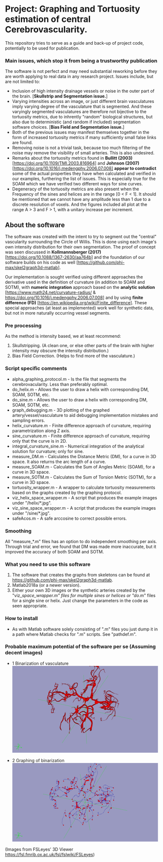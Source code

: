 # Project: Graphing and Tortuosity estimation of central Cerebrovascularity.
This repository tries to serve as a guide and back-up of project code, potentially to be used for publication.

### Main issues, which stop it from being a trustworthy publication
The software is not perfect and may need substantial reworking before they are worth applying to real data in any research project. Issues include, but are not limited to:
- Inclusion of high intensity drainage vessels or noise in the outer part of the brain. [**Skullstrip and Segmentation issue.**]
- Varying intensities across an image, or just different brain vasculatures imply varying degree of the vasculature that is segmented. And these varyingly segmented vasculatures are therefore not bijective to the tortuosity metrics, due to inhrently "random" biological structures, but also due to deterministic (and random if included) segmentation software choices. [**Bias Field and Segmentation issue.**]
- Both of the previous issues may manifest themselves together in the form of increased tortuosity metrics if many sufficiently small false links are found.
- Removing noise is not a trivial task, because too much filtering of the noise may remove the visibility of small arteries. This is also undesired.
- Remarks about the tortuosity metrics found in **Bullitt (2003)** [https://doi.org/10.1109/TMI.2003.816964] and **Johnson (2007)** [https://doi.org/10.1016/j.medengphy.2006.07.008] **appear to contradict** some of the actual properties they have when calculated and verified in our examples, furthering the list of issues. This is especially true for the SOAM which we have verified two different ways for sine curves.
- Degeneracy of the tortuosity metrics are also present when the Frequency of the sines and helices are in the range [0 < F < 1]. It should be mentioned that we cannot have any amplitude less than 1 due to a discrete resolution of voxels. And the figures included all plot at the range A > 3 and F > 1, with a unitary increase per increment.

## About the software
The software was created with the intent to try to segment out the "central" vascularity surrounding the Circle of Willis. This is done using each image's own intensity distribution for their own segmentation. The proof of concept was seen discussed in **Kollmannsberger (2017)** [https://doi.org/10.1088/1367-2630/aa764b] and the foundation of our software builds on his code as well [https://github.com/phi-max/skel2graph3d-matlab].

Our implementation is sought verified using different approaches the derivative used in the definition of curvature (in addition to SOAM and SOTM), with **numeric integration** approach based on the **analytic solution** [https://www.math24.net/curvature-radius/ & https://doi.org/10.1016/j.medengphy.2006.07.008] and by using **finite difference (FD)** [https://en.wikipedia.org/wiki/Finite_difference]. These special approaches (at least as implemented) work well for synthetic data, but not in more naturally occurring vessel segments.

### Pre processing
As the method is intensity based, we at least recommend:
1. Skullstripping. (A clean one, or else other parts of the brain with higher intensity may obscure the intensity distribution.)
2. Bias Field Correction. (Helps to find more of the vasculature.)

### Script specific comments
- alpha_graphing_protocol.m - Is the file that segments the cerebrovacularity. Less than preferably optimal.
- do_helix.m - Allows the user to draw a helix with corresponding DM, SOAM, SOTM, etc.
- do_sine.m - Allows the user to draw a helix with corresponding DM, SOAM, SOTM, etc.
- graph_debugging.m - 3D plotting of the graphed artery/vessel/vasculature to aid debugging implementation mistakes and sampling errors.
- helix_curvature.m - Finite difference approach of curvature, requiring parametrization along Z axis.
- sine_curvature.m - Finite difference approach of curvature, requiring only that the curve is in 2D.
- integral_curvature_sine.m - Numerical integration of the analytical solution for curvature; only for sine.
- measure_DM.m - Calculates the Distance Metric (DM), for a curve in 3D space. It also returns the arc length of a curve.
- measure_SOAM.m - Calculates the Sum of Angles Metric (SOAM), for a curve in 3D space.
- measure_SOTM.m - Calculates the Sum of Torsion Metric (SOTM), for a curve in 3D space.
- tortuosity_wrapper.m - A wrapper to calculate tortuosity measurements based on the graphs created by the graphing protocol.
- viz_helix_space_wrapper.m - A script that produces the example images under "/helix/*.jpg".
- viz_sine_space_wrapper.m - A script that produces the example images under "/sine/*.jpg".
- safeAcos.m - A safe arccosine to correct possible errors.

### Smoothing
All "measure_*.m" files has an option to do independent smoothing per axis. Through trial and error, we found that DM was made more inaccurate, but it improved the accuracy of both SOAM and SOTM.


### What you need to use this software
1. The software that creates the graphs from skeletons can be found at https://github.com/phi-max/skel2graph3d-matlab.
2. Matlab2018a (or a newer version).
3. Either your own 3D images or the synthetic arteries created by the "viz_*_space_wrapper.m" files for multiple sines or helices or "do_*.m" files for a single sine or helix. Just change the parameters in the code as seen appropriate.

### How to install
- As with Matlab software solely consisting of ".m" files you just dump it in a path where Matlab checks for ".m" scripts. See "pathdef.m".

### Probable maximum potential of the software per se (Assuming decent images)

- 1 Binarization of vasculature
![Binarizatio of vasculature](https://github.com/labhstats/lbhs_graph_tortuosity/blob/master/screenshot_O_variant_presTortuosity.png)

- 2 Graphing of binarization
![Graphing of binarized vasculature](https://github.com/labhstats/lbhs_graph_tortuosity/blob/master/screenshot_O_variant_skel_presTortuosity.png)

(Images from FSLeyes' 3D Viewer https://fsl.fmrib.ox.ac.uk/fsl/fslwiki/FSLeyes)





















